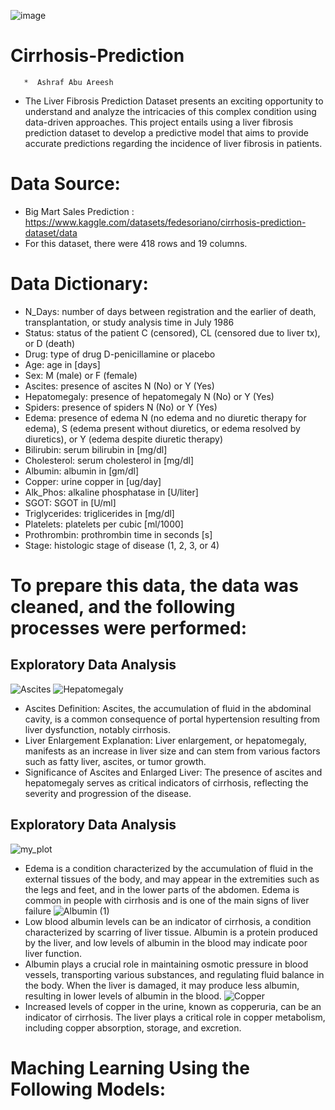 ![image](https://github.com/ashrafabuareesh/Cirrhosis-Prediction/assets/123064338/542de6ff-c458-406b-a507-07878d5ca1b9)


# Cirrhosis-Prediction
       *  Ashraf Abu Areesh

* The Liver Fibrosis Prediction Dataset presents an exciting opportunity to understand and analyze the intricacies of this complex condition using data-driven approaches. This project entails using a liver fibrosis prediction dataset to develop a predictive model that aims to provide accurate predictions regarding the incidence of liver fibrosis in patients.
# Data Source:
* Big Mart Sales Prediction : https://www.kaggle.com/datasets/fedesoriano/cirrhosis-prediction-dataset/data
* For this dataset, there were 418 rows and 19 columns.
# Data Dictionary:

*  N_Days: number of days between registration and the earlier of death, transplantation, or study analysis time in July 1986
* Status: status of the patient C (censored), CL (censored due to liver tx), or D (death)
* Drug: type of drug D-penicillamine or placebo
*  Age: age in [days]
*  Sex: M (male) or F (female)
*  Ascites: presence of ascites N (No) or Y (Yes)
*  Hepatomegaly: presence of hepatomegaly N (No) or Y (Yes)
* Spiders: presence of spiders N (No) or Y (Yes)
* Edema: presence of edema N (no edema and no diuretic therapy for edema), S (edema present without diuretics, or edema resolved by diuretics), or Y (edema despite diuretic therapy)
* Bilirubin: serum bilirubin in [mg/dl]
* Cholesterol: serum cholesterol in [mg/dl]
* Albumin: albumin in [gm/dl]
* Copper: urine copper in [ug/day]
* Alk_Phos: alkaline phosphatase in [U/liter]
* SGOT: SGOT in [U/ml]
*  Triglycerides: triglicerides in [mg/dl]
* Platelets: platelets per cubic [ml/1000]
* Prothrombin: prothrombin time in seconds [s]
* Stage: histologic stage of disease (1, 2, 3, or 4)
# To prepare this data, the data was cleaned, and the following processes were performed:
## Exploratory Data Analysis
![Ascites](https://github.com/ashrafabuareesh/Cirrhosis-Prediction/assets/123064338/72ddcf5d-35d7-48ae-bb11-64fb46b577b5)
![Hepatomegaly](https://github.com/ashrafabuareesh/Cirrhosis-Prediction/assets/123064338/014c7e34-0a92-477b-a868-a7fcaa02b9b9)


* Ascites Definition: Ascites, the accumulation of fluid in the abdominal cavity, is a common consequence of portal hypertension resulting from liver dysfunction, notably cirrhosis.
* Liver Enlargement Explanation: Liver enlargement, or hepatomegaly, manifests as an increase in liver size and can stem from various factors such as fatty liver, ascites, or tumor growth.
* Significance of Ascites and Enlarged Liver: The presence of ascites and hepatomegaly serves as critical indicators of cirrhosis, reflecting the severity and progression of the disease.
## Exploratory Data Analysis

![my_plot](https://github.com/ashrafabuareesh/Cirrhosis-Prediction/assets/123064338/b14b6683-dcde-4d42-8504-82bfd97464ba)

* Edema is a condition characterized by the accumulation of fluid in the external tissues of the body, and may appear in the extremities such as the legs and feet, and in the lower parts of the abdomen. Edema is common in people with cirrhosis and is one of the main signs of liver failure
![Albumin (1)](https://github.com/ashrafabuareesh/Cirrhosis-Prediction/assets/123064338/0cff56e7-62ce-45a6-bb62-c6c09695d098)
* Low blood albumin levels can be an indicator of cirrhosis, a condition characterized by scarring of liver tissue. Albumin is a protein produced by the liver, and low levels of albumin in the blood may indicate poor liver function.
* Albumin plays a crucial role in maintaining osmotic pressure in blood vessels, transporting various substances, and regulating fluid balance in the body. When the liver is damaged, it may produce less albumin, resulting in lower levels of albumin in the blood.
![Copper](https://github.com/ashrafabuareesh/Cirrhosis-Prediction/assets/123064338/b33f9eac-9a90-4ef3-8754-bfa6e0662ebf)
* Increased levels of copper in the urine, known as copperuria, can be an indicator of cirrhosis. The liver plays a critical role in copper metabolism, including copper absorption, storage, and excretion.
# Maching Learning Using the Following Models:



